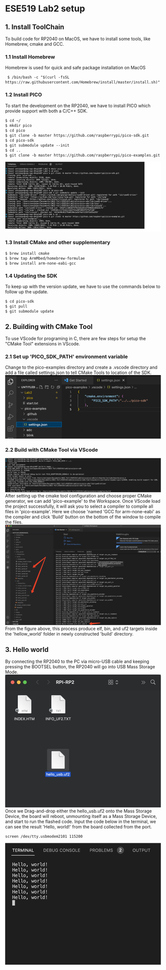 # ESE519 Lab2 setup

## 1. Install ToolChain
To build code for RP2040 on MacOS, we have to install some tools, like Homebrew, cmake and GCC. 

### 1.1 Install Homebrew
Homebrew is used for quick and safe package installation on MacOS
```Linux
 $ /bin/bash -c "$(curl -fsSL
https://raw.githubusercontent.com/Homebrew/install/master/install.sh)"
```

### 1.2 Install PICO
To start the development on the RP2040, we have to install PICO which provide support with both a C/C++ SDK.
```Linux
$ cd ~/
$ mkdir pico
$ cd pico
$ git clone -b master https://github.com/raspberrypi/pico-sdk.git
$ cd pico-sdk
$ git submodule update --init
$ cd ..
$ git clone -b master https://github.com/raspberrypi/pico-examples.git
```
![1.png](Figure/1.png)

### 1.3 Install CMake and other supplementary

```Linux
$ brew install cmake
$ brew tap ArmMbed/homebrew-formulae
$ brew install arm-none-eabi-gcc
```

### 1.4 Updating the SDK
To keep up with the version update, we have to use the commands below to follow up the update.
```Linux
$ cd pico-sdk
$ git pull
$ git submodule update
```

## 2. Building with CMake Tool
To use VScode for programing in C, there are few steps for setup the "CMake Tool" extensions in VScode.

### 2.1 Set up 'PICO_SDK_PATH' environment variable
Change to the pico-examples directory and create a .vscode directory and add a file called settings.json to tell CMake Tools to location of the SDK.
![img.png](Figure/3.png)

### 2.2 Build with CMake Tool via VScode
![img.png](Figure/4.png)
After setting up the cmake tool configuration and choose proper CMake generator, we can add 'pico-example' to the Workspace. Once VScode load the project successfully, it will ask you to select a compiler to compile all files in 'pico-example'. Here we choose 'named 'GCC for arm-none-eabi' as the compiler and click 'Build' button on the bottom of the window to compile the files.
![](Figure/5.png)
From the figure above, this process produce elf, bin, and uf2 targets inside the 'hellow_world' folder in newly constructed 'build' directory.


## 3. Hello world
By connecting the RP2040 to the PC via micro-USB cable and keeping pressing the BOOTSEL button, the RP2040 will go into USB Mass Storage Mode. 
![](Figure/6.png)
Once we Drag-and-drop either the hello_usb.uf2 onto the Mass Storage Device, the board will reboot, unmounting itself as a Mass Storage Device, and start to run the flashed code.
Input the code below in the terminal, we can see the result 'Hello, world!' from the board collected from the port.
```Linux
screen /dev/tty.usbmodem2101 115200
```
![2.png](Figure/2.png)